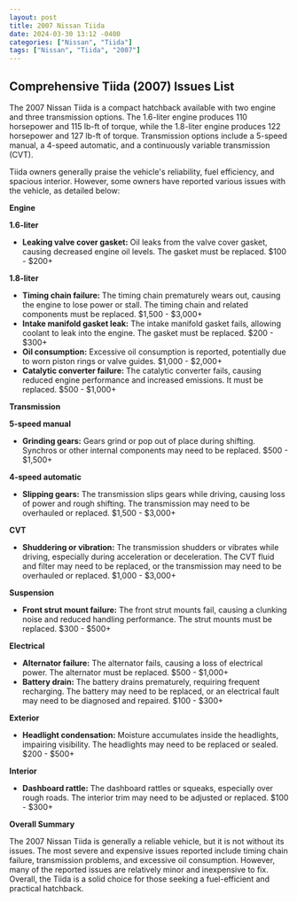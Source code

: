 ```yaml
---
layout: post
title: 2007 Nissan Tiida
date: 2024-03-30 13:12 -0400
categories: ["Nissan", "Tiida"]
tags: ["Nissan", "Tiida", "2007"]
---
```

## Comprehensive Tiida (2007) Issues List

The 2007 Nissan Tiida is a compact hatchback available with two engine and three transmission options. The 1.6-liter engine produces 110 horsepower and 115 lb-ft of torque, while the 1.8-liter engine produces 122 horsepower and 127 lb-ft of torque. Transmission options include a 5-speed manual, a 4-speed automatic, and a continuously variable transmission (CVT).

Tiida owners generally praise the vehicle's reliability, fuel efficiency, and spacious interior. However, some owners have reported various issues with the vehicle, as detailed below:

**Engine**

**1.6-liter**
- **Leaking valve cover gasket:** Oil leaks from the valve cover gasket, causing decreased engine oil levels. The gasket must be replaced. $100 - $200+

**1.8-liter**
- **Timing chain failure:** The timing chain prematurely wears out, causing the engine to lose power or stall. The timing chain and related components must be replaced. $1,500 - $3,000+
- **Intake manifold gasket leak:** The intake manifold gasket fails, allowing coolant to leak into the engine. The gasket must be replaced. $200 - $300+
- **Oil consumption:** Excessive oil consumption is reported, potentially due to worn piston rings or valve guides. $1,000 - $2,000+
- **Catalytic converter failure:** The catalytic converter fails, causing reduced engine performance and increased emissions. It must be replaced. $500 - $1,000+

**Transmission**

**5-speed manual**
- **Grinding gears:** Gears grind or pop out of place during shifting. Synchros or other internal components may need to be replaced. $500 - $1,500+

**4-speed automatic**
- **Slipping gears:** The transmission slips gears while driving, causing loss of power and rough shifting. The transmission may need to be overhauled or replaced. $1,500 - $3,000+

**CVT**
- **Shuddering or vibration:** The transmission shudders or vibrates while driving, especially during acceleration or deceleration. The CVT fluid and filter may need to be replaced, or the transmission may need to be overhauled or replaced. $1,000 - $3,000+

**Suspension**

- **Front strut mount failure:** The front strut mounts fail, causing a clunking noise and reduced handling performance. The strut mounts must be replaced. $300 - $500+

**Electrical**

- **Alternator failure:** The alternator fails, causing a loss of electrical power. The alternator must be replaced. $500 - $1,000+
- **Battery drain:** The battery drains prematurely, requiring frequent recharging. The battery may need to be replaced, or an electrical fault may need to be diagnosed and repaired. $100 - $300+

**Exterior**

- **Headlight condensation:** Moisture accumulates inside the headlights, impairing visibility. The headlights may need to be replaced or sealed. $200 - $500+

**Interior**

- **Dashboard rattle:** The dashboard rattles or squeaks, especially over rough roads. The interior trim may need to be adjusted or replaced. $100 - $300+

**Overall Summary**

The 2007 Nissan Tiida is generally a reliable vehicle, but it is not without its issues. The most severe and expensive issues reported include timing chain failure, transmission problems, and excessive oil consumption. However, many of the reported issues are relatively minor and inexpensive to fix. Overall, the Tiida is a solid choice for those seeking a fuel-efficient and practical hatchback.
